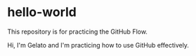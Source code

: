 # hello-world
This repository is for practicing the GitHub Flow.

Hi, I'm Gelato and I'm practicing how to use GitHub effectively.
